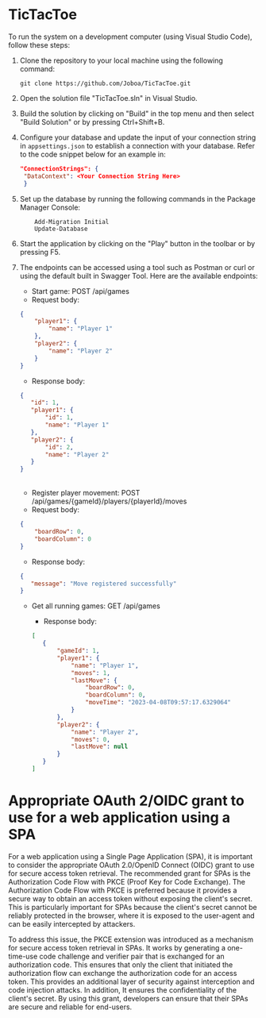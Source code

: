 # TicTacToe
To run the system on a development computer (using Visual Studio Code), follow these steps:

1. Clone the repository to your local machine using the following command:

       git clone https://github.com/Joboa/TicTacToe.git

2. Open the solution file "TicTacToe.sln" in Visual Studio.
3. Build the solution by clicking on "Build" in the top menu and then select "Build Solution" or by pressing Ctrl+Shift+B.
4. Configure your database and update the input of your connection string in ```appsettings.json``` to establish a connection with your database. 
   Refer to the code snippet below for an example in:
    
   ```json
   "ConnectionStrings": {
    "DataContext": <Your Connection String Here>
    }
   ```
4. Set up the database by running the following commands in the Package Manager Console:
    ```
        Add-Migration Initial
        Update-Database
    ```
5. Start the application by clicking on the "Play" button in the toolbar or by pressing F5.
6. The endpoints can be accessed using a tool such as Postman or curl or using the default built in Swagger Tool. Here are the available endpoints:

    <ul>
        <li>Start game: POST /api/games</li>
        <li>Request body:</li>
    </ul>

    ```json
    {
        "player1": {
            "name": "Player 1"
        },
        "player2": {
            "name": "Player 2"
        }
    }
    ```

    <ul>
        <li>Response body:</li>
    </ul>

     ```json
    {
        "id": 1,
        "player1": {
            "id": 1,
            "name": "Player 1"
        },
        "player2": {
            "id": 2,
            "name": "Player 2"
        }
    }

    ```
    <br>

      <ul>
        <li>Register player movement: POST /api/games/{gameId}/players/{playerId}/moves</li>
        <li>Request body:</li>
    </ul>

    ```json
    {
        "boardRow": 0,
        "boardColumn": 0
    }
    ```

    <ul>
        <li>Response body:</li>
    </ul>

     ```json
    {
        "message": "Move registered successfully"
    }
    ```

    <ul>
        <li>Get all running games: GET /api/games</li>
    <ul>
        <li>Response body:</li>
    </ul>

     ```json
    [
        {
            "gameId": 1,
            "player1": {
                "name": "Player 1",
                "moves": 1,
                "lastMove": {
                    "boardRow": 0,
                    "boardColumn": 0,
                    "moveTime": "2023-04-08T09:57:17.6329064"
                }
            },
            "player2": {
                "name": "Player 2",
                "moves": 0,
                "lastMove": null
            }
        }
    ]
    ```

# Appropriate OAuth 2/OIDC grant to use for a web application using a SPA
For a web application using a Single Page Application (SPA), it is important to consider the appropriate OAuth 2.0/OpenID Connect (OIDC) grant to use for secure access token retrieval. The recommended grant for SPAs is the Authorization Code Flow with PKCE (Proof Key for Code Exchange). The Authorization Code Flow with PKCE is preferred because it provides a secure way to obtain an access token without exposing the client's secret. This is particularly important for SPAs because the client's secret cannot be reliably protected in the browser, where it is exposed to the user-agent and can be easily intercepted by attackers.

To address this issue, the PKCE extension was introduced as a mechanism for secure access token retrieval in SPAs. It works by generating a one-time-use code challenge and verifier pair that is exchanged for an authorization code. This ensures that only the client that initiated the authorization flow can exchange the authorization code for an access token. This provides an additional layer of security against interception and code injection attacks. In addition, It ensures the confidentiality of the client's secret. By using this grant, developers can ensure that their SPAs are secure and reliable for end-users.
